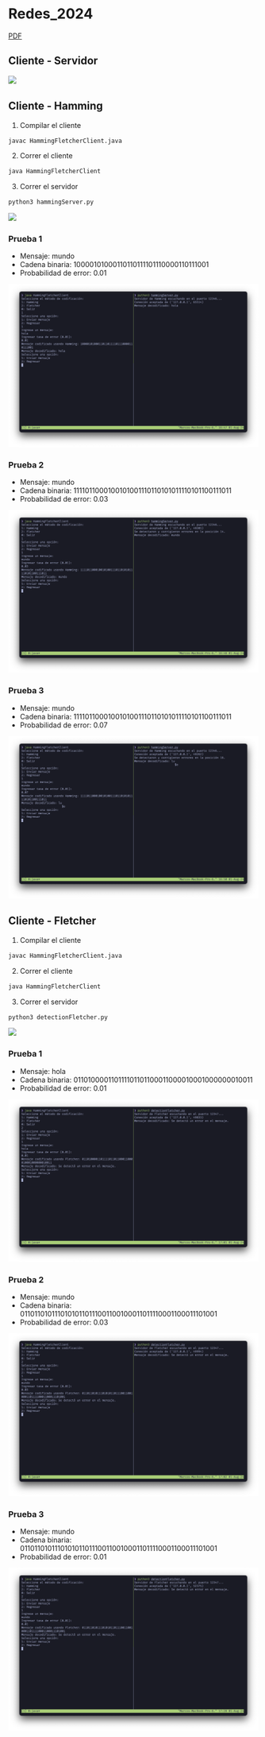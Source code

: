# Redes_2024

[PDF](https://github.com/mvrcentes/Redes_2024/blob/Lab-2_2/Entregables/Laboratorio_No2.pdf)

## Cliente - Servidor

![](https://github.com/mvrcentes/Redes_2024/blob/Lab-2_2/images/test.gif)

## Cliente - Hamming 

1. Compilar el cliente
```bash
javac HammingFletcherClient.java
```

2. Correr el cliente 
```bash
java HammingFletcherClient
```

3. Correr el servidor 
```bash
python3 hammingServer.py
```

![](https://github.com/mvrcentes/Redes_2024/blob/Lab-2_2/images/hamming.gif)

### Prueba 1

* Mensaje: mundo
* Cadena binaria: 10000101000110110111101110000110111001
* Probabilidad de error: 0.01

![](https://github.com/mvrcentes/Redes_2024/blob/Lab-2_2/images/hola-hamming.png)

### Prueba 2

* Mensaje: mundo
* Cadena binaria: 1111011000100101001110110101011110101100111011
* Probabilidad de error: 0.03

![](https://github.com/mvrcentes/Redes_2024/blob/Lab-2_2/images/mundo-hamming.png)


### Prueba 3

* Mensaje: mundo
* Cadena binaria: 1111011000100101001110110101011110101100111011
* Probabilidad de error: 0.07

![](https://github.com/mvrcentes/Redes_2024/blob/Lab-2_2/images/error-hamming.png)

## Cliente - Fletcher

1. Compilar el cliente
```bash
javac HammingFletcherClient.java
```

2. Correr el cliente 
```bash
java HammingFletcherClient
```

3. Correr el servidor 
```bash
python3 detectionFletcher.py
```

![](https://github.com/mvrcentes/Redes_2024/blob/Lab-2_2/images/fletcher.gif)

### Prueba 1

* Mensaje: hola
* Cadena binaria: 011010000110111101101100011000010001000000010011
* Probabilidad de error: 0.01

![](https://github.com/mvrcentes/Redes_2024/blob/Lab-2_2/images/hola-fletcher.png)


### Prueba 2

* Mensaje: mundo
* Cadena binaria: 01101101011101010110111001100100011011110001100011101001
* Probabilidad de error: 0.03

![](https://github.com/mvrcentes/Redes_2024/blob/Lab-2_2/images/error-fletcher.png)

### Prueba 3

* Mensaje: mundo
* Cadena binaria: 01101101011101010110111001100100011011110001100011101001
* Probabilidad de error: 0.01

![](https://github.com/mvrcentes/Redes_2024/blob/Lab-2_2/images/mundo-fletcher.png)
